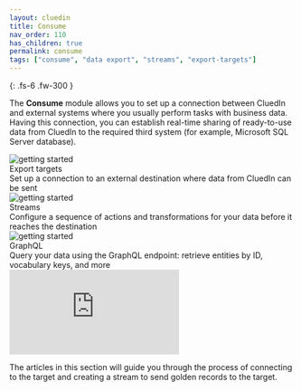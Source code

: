 ```yaml
---
layout: cluedin
title: Consume
nav_order: 110
has_children: true
permalink: consume
tags: ["consume", "data export", "streams", "export-targets"]
---
```


{: .fs-6 .fw-300 }

The **Consume** module allows you to set up a connection between CluedIn and external systems where you usually perform tasks with business data. Having this connection, you can establish real-time sharing of ready-to-use data from CluedIn to the required third system (for example, Microsoft SQL Server database).

<div class="card-line">
  <div class="card" href="/consume/export-targets">
    <div class="icon"><img src='{{ "/assets/icons/export-target.svg" | relative_url }}' alt="getting started"/></div>
    <div class="title">Export targets</div>
    <div class="content">Set up a connection to an external destination where data from CluedIn can be sent</div>
  </div>
   <div class="card" href="/consume/streams">
    <div class="icon"><img src='{{ "/assets/icons/streams.svg" | relative_url }}' alt="getting started"/></div>
    <div class="title">Streams</div>
    <div class="content">Configure a sequence of actions and transformations for your data before it reaches the destination</div>
  </div>
   <div class="card" href="/consume/graphql">
    <div class="icon"><img src='{{ "/assets/icons/graphQL.svg" | relative_url }}' alt="getting started"/></div>
    <div class="title">GraphQL</div>
    <div class="content">Query your data using the GraphQL endpoint: retrieve entities by ID, vocabulary keys, and more</div>
  </div>
</div>



<div class="videoFrame">
<iframe src="https://player.vimeo.com/video/903400504?badge=0&amp;autopause=0&amp;player_id=0&amp;app_id=58479" frameborder="0" allow="autoplay; fullscreen; picture-in-picture" title="Data export"></iframe>
</div>

The articles in this section will guide you through the process of connecting to the target and creating a stream to send golden records to the target.
